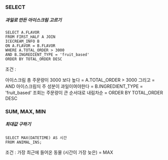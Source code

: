 ### SELECT
##### 과일로 만든 아이스크림 고르기
````
SELECT A.FLAVOR
FROM FIRST_HALF A JOIN
ICECREAM_INFO B
ON A.FLAVOR = B.FLAVOR
WHERE A.TOTAL_ORDER > 3000
AND B.INGREDIENT_TYPE = 'fruit_based'
ORDER BY TOTAL_ORDER DESC
````
조건 : 

아이스크림 총 주문량이 3000 보다 높다 = A.TOTAL_ORDER > 3000
그리고 = AND 
아이스크림듸 주 성분이 과일이여야한다 = B.INGREDIENT_TYPE = 'fruit_based'
조회는 주문량이 큰 순서대로 내림차순 = ORDER BY TOTAL_ORDER DESC

### SUM, MAX, MIN
##### 최대값 구하기
````
SELECT MAX(DATETIME) AS 시간
FROM ANIMAL_INS;
````
조건 :
가장 최근에 들어온 동물 (시간이 가장 늦은) = MAX
